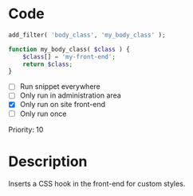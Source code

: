 # Code
```php
add_filter( 'body_class', 'my_body_class' );

function my_body_class( $class ) {
    $class[] = 'my-front-end';
    return $class;
}
```

- [ ] Run snippet everywhere
- [ ] Only run in administration area
- [x] Only run on site front-end
- [ ] Only run once

Priority: 10

# Description
Inserts a CSS hook in the front-end for custom styles.